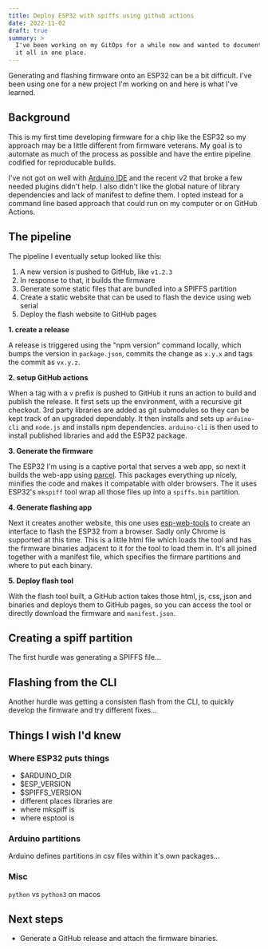 ```yaml
---
title: Deploy ESP32 with spiffs using github actions
date: 2022-11-02
draft: true
summary: >
  I've been working on my GitOps for a while now and wanted to document 
  it all in one place.
---
```


Generating and flashing firmware onto an ESP32 can be a bit difficult.
I've been using one for a new project I'm working on and here is what I've learned.

## Background

This is my first time developing firmware for a chip like the ESP32 so my approach
may be a little different from firmware veterans.
My goal is to automate as much of the process as possible
and have the entire pipeline codified for reproducable builds.

I've not got on well with [Arduino IDE](https://www.arduino.cc/en/software)
and the recent v2 that broke a few needed plugins didn't help.
I also didn't like the global nature of library dependencies and lack of manifest to define them.
I opted instead for a command line based approach that could run on my computer or on GitHub Actions.

## The pipeline

The pipeline I eventually setup looked like this:

1. A new version is pushed to GitHub, like `v1.2.3`
2. In response to that, it builds the firmware
3. Generate some static files that are bundled into a SPIFFS partition
4. Create a static website that can be used to flash the device using web serial
5. Deploy the flash website to GitHub pages

**1. create a release**

A release is triggered using the "npm version" command locally,
which bumps the version in `package.json`, commits the change as `x.y.x`
and tags the commit as `vx.y.z`.

**2. setup GitHub actions**

When a tag with a `v` prefix is pushed to GitHub it runs an action to build and publish the release.
It first sets up the environment, with a recursive git checkout.
3rd party libraries are added as git submodules so they can be kept track of an upgraded dependably.
It then installs and sets up `arduino-cli` and `node.js` and installs npm dependencies.
`arduino-cli` is then used to install published libraries and add the ESP32 package.

**3. Generate the firmware**

The ESP32 I'm using is a captive portal that serves a web app, so next it builds the web-app using [parcel](https://parceljs.org).
This packages everything up nicely, minifies the code and makes it compatable with older browsers.
The it uses ESP32's `mkspiff` tool wrap all those files up into a `spiffs.bin` partition.

**4. Generate flashing app**

Next it creates another website, this one uses [esp-web-tools](https://esphome.github.io/esp-web-tools/)
to create an interface to flash the ESP32 from a browser. Sadly only Chrome is supported at this time.
This is a little html file which loads the tool and has the firmware binaries adjacent to it for the tool to load them in.
It's all joined together with a manifest file, which specifies the firmare partitions and where to put each binary.

**5. Deploy flash tool**

With the flash tool built, a GitHub action takes those html, js, css, json and binaries and deploys them to GitHub pages,
so you can access the tool or directly download the firmware and `manifest.json`.

## Creating a spiff partition

The first hurdle was generating a SPIFFS file...

## Flashing from the CLI

Another hurdle was getting a consisten flash from the CLI, to quickly develop the firmware and try different fixes...

## Things I wish I'd knew

### Where ESP32 puts things

- $ARDUINO_DIR
- $ESP_VERSION
- $SPIFFS_VERSION
- different places libraries are
- where mkspiff is
- where esptool is

### Arduino partitions

Arduino defines partitions in csv files within it's own packages...

### Misc

`python` vs `python3` on macos

## Next steps

- Generate a GitHub release and attach the firmware binaries.
